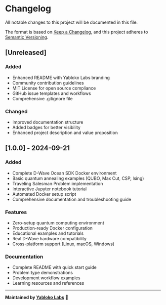 # Changelog

All notable changes to this project will be documented in this file.

The format is based on [Keep a Changelog](https://keepachangelog.com/en/1.0.0/),
and this project adheres to [Semantic Versioning](https://semver.org/spec/v2.0.0.html).

## [Unreleased]

### Added
- Enhanced README with Yabloko Labs branding
- Community contribution guidelines
- MIT License for open source compliance
- GitHub issue templates and workflows
- Comprehensive .gitignore file

### Changed
- Improved documentation structure
- Added badges for better visibility
- Enhanced project description and value proposition

## [1.0.0] - 2024-09-21

### Added
- Complete D-Wave Ocean SDK Docker environment
- Basic quantum annealing examples (QUBO, Max Cut, CSP, Ising)
- Traveling Salesman Problem implementation
- Interactive Jupyter notebook tutorial
- Automated Docker setup script
- Comprehensive documentation and troubleshooting guide

### Features
- Zero-setup quantum computing environment
- Production-ready Docker configuration
- Educational examples and tutorials
- Real D-Wave hardware compatibility
- Cross-platform support (Linux, macOS, Windows)

### Documentation
- Complete README with quick start guide
- Problem type demonstrations
- Development workflow examples
- Learning resources and references

---

**Maintained by [Yabloko Labs](https://yablokolabs.com)** 🚀